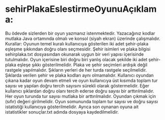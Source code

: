 # sehirPlakaEslestirmeOyunuAçıklama:
Bu ödevde sizlerden bir oyun yazmanız istenmektedir. Yazacağınız kodlar mutlaka Java ortamında olmalı ve konsol (siyah ekran) üzerinde çalışmalıdır.
Kurallar:
Oyunun temel kuralı kullanıcıya gösterilen iki adet şehir-plaka eşleşme şıkkından doğru olanı seçmesidir. Şehir isimleri ve plaka bilgisi sehirplaka.txt dosyasından okunarak uygun bir veri yapısı içerisinde tutulmalıdır. Oyun içerisine biri doğru biri yanlış olacak şekilde iki adet şehir- plaka eşleşe şıkkı gösterilmelidir. Plaka ve şehir seçimleri ardışık değil rastgele yapılmalıdır. Şıkların yerleri de her turda rastgele seçilmelidir. Şıklarda verilen şehir ve plaka kodları aynı olmamalıdır. Kullanıcı oyundan çıkana kadar oyun devam etmeli ve oyun kullanıcıya üst kısımda toplam tur sayısı ve yapılan doğru tercih sayısını sürekli olarak göstermelidir. Eğer kullanıcı şıklardan doğru olanı tercih ederse doğru sayısı bir arttırılmalıdır. Her oyun turunda tur sayısı mutlaka bir arttırılmalıdır. Oyundan çıkmak için (sıfır) değeri girilmelidir. Oyun somununda toplam tur sayısı ve doğru sayısı istatistiği kullanıcıya gösterilmelidir. Ayrıca son oynanan oyuna ait istatistikler sonuçlar.txt adında dosyaya kaydedilmelidir.
